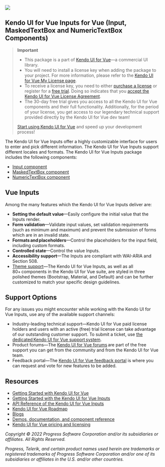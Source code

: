 <a href="https://www.telerik.com/kendo-vue-ui/?utm_medium=referral&utm_source=npm&utm_campaign=kendo-ui-vue-trial-npm-inputs&utm_content=banner" target="_blank">
<img src="https://www.telerik.com/kendo-vue-ui/npm-banner.svg">
</a>


## Kendo UI for Vue Inputs for Vue (Input, MaskedTextBox and NumericTextBox Components)	

> **Important**
> * This package is а part of [Kendo UI for Vue](https://www.telerik.com/kendo-vue-ui/?utm_medium=referral&utm_source=npm&utm_campaign=kendo-ui-vue-trial-npm-inputs)&mdash;a commercial UI library.
> * You will need to install a license key when adding the package to your project. For more information, please refer to the [Kendo UI for Vue My License page](https://www.telerik.com/kendo-vue-ui/my-license/?utm_medium=referral&utm_source=npm&utm_campaign=kendo-ui-vue-trial-npm-inputs).
> * To receive a license key, you need to either [purchase a license](https://www.telerik.com/purchase/kendo-ui?utm_medium=referral&utm_source=npm&utm_campaign=kendo-ui-vue-trial-npm-inputs) or register for a [free trial](https://www.telerik.com/download-login-v2-kendo-vue-ui?utm_medium=referral&utm_source=npm&utm_campaign=kendo-ui-vue-trial-npm-inputs). Doing so indicates that you [accept the Kendo UI for Vue License Agreement](https://www.telerik.com/purchase/license-agreement/kendo-ui?utm_medium=referral&utm_source=npm&utm_campaign=kendo-ui-vue-trial-npm-inputs).
> * The 30-day free trial gives you access to all the Kendo UI for Vue components and their full functionality. Additionally, for the period of your license, you get access to our legendary technical support provided directly by the Kendo UI for Vue dev team!
>
> [Start using Kendo UI for Vue](https://www.telerik.com/download-login-v2-kendo-vue-ui?utm_medium=referral&utm_source=npm&utm_campaign=kendo-ui-vue-trial-npm-inputs) and speed up your development process!

The Kendo UI for Vue Inputs offer a highly customizable interface for users to enter and pick different information. The Kendo UI for Vue Inputs support different locales and formats.	
The Kendo UI for Vue Inputs package includes the following components:	

* [Input component](https://www.telerik.com/kendo-vue-ui/components/inputs/input/?utm_medium=referral&utm_source=npm&utm_campaign=kendo-ui-vue-trial-npm-inputs)	
* [MaskedTextBox component](https://www.telerik.com/kendo-vue-ui/components/inputs/maskedtextbox/?utm_medium=referral&utm_source=npm&utm_campaign=kendo-ui-vue-trial-npm-inputs)	
* [NumericTextBox component](https://www.telerik.com/kendo-vue-ui/components/inputs/numerictextbox/?utm_medium=referral&utm_source=npm&utm_campaign=kendo-ui-vue-trial-npm-inputs)	

## Vue Inputs	

Among the many features which the Kendo UI for Vue Inputs deliver are:	

* **Setting the default value**&mdash;Easily configure the initial value that the Inputs render.	
* **Form validation**&mdash;Validate input values, set validation requirements (such as minimum and maximum) and prevent the submission of forms which are in an invalid state.	
* **Formats and placeholders**&mdash;Control the placeholders for the input field, including custom formats.	
* **Controlled state**&mdash;Control the value Inputs.	
* **Accessibility support**&mdash;The Inputs are compliant with WAI-ARIA and Section 508.	
* [Theme support](https://www.telerik.com/kendo-vue-ui/components/styling/?utm_medium=referral&utm_source=npm&utm_campaign=kendo-ui-vue-trial-npm-inputs)&mdash;The Kendo UI for Vue Inputs, as well as all 80+ components in the Kendo UI for Vue suite, are styled in three polished themes (Bootstrap, Material, and Default) and can be further customized to match your specific design guidelines.	

## Support Options	

For any issues you might encounter while working with the Kendo UI for Vue Inputs, use any of the available support channels:	

* Industry-leading technical support&mdash;Kendo UI for Vue paid license holders and users with an active (free) trial license can take advantage of our outstanding customer support. To submit a ticket, use [the dedicated Kendo UI for Vue support system](https://www.telerik.com/account/support-tickets?utm_medium=referral&utm_source=npm&utm_campaign=kendo-ui-vue-trial-npm-all).	
* Product forums&mdash;The [Kendo UI for Vue forums](https://www.telerik.com/forums/kendo-ui-vue?utm_medium=referral&utm_source=npm&utm_campaign=kendo-ui-vue-trial-npm-all) are part of the free support you can get from the community and from the Kendo UI for Vue team.	
* Feedback portal&mdash;The [Kendo UI for Vue feedback portal](https://feedback.telerik.com/kendo-vue-ui?utm_medium=referral&utm_source=npm&utm_campaign=kendo-ui-vue-trial-npm-all) is where you can request and vote for new features to be added.	

## Resources	

* [Getting Started with Kendo UI for Vue](https://www.telerik.com/kendo-vue-ui/getting-started/?utm_medium=referral&utm_source=npm&utm_campaign=kendo-ui-vue-trial-npm-inputs)	
* [Getting Started with the Kendo UI for Vue Inputs](https://www.telerik.com/kendo-vue-ui/components/inputs/?utm_medium=referral&utm_source=npm&utm_campaign=kendo-ui-vue-trial-npm-inputs)	
* [API Reference of the Kendo UI for Vue Inputs](https://www.telerik.com/kendo-vue-ui/components/inputs/api/?utm_medium=referral&utm_source=npm&utm_campaign=kendo-ui-vue-trial-npm-inputs)	
* [Kendo UI for Vue Roadmap](https://www.telerik.com/kendo-vue-ui/roadmap/?utm_medium=referral&utm_source=npm&utm_campaign=kendo-ui-vue-trial-npm-inputs)	
* [Blogs](https://www.telerik.com/blogs/tag/vue?utm_medium=referral&utm_source=npm&utm_campaign=kendo-ui-vue-trial-npm-inputs)	
* [Demos, documentation, and component reference](https://www.telerik.com/kendo-vue-ui/components/?utm_medium=referral&utm_source=npm&utm_campaign=kendo-ui-vue-trial-npm-inputs)	
* [Kendo UI for Vue pricing and licensing](https://www.telerik.com/purchase/kendo-ui?utm_medium=referral&utm_source=npm&utm_campaign=kendo-ui-vue-trial-npm-inputs)	

*Copyright © 2022 Progress Software Corporation and/or its subsidiaries or affiliates. All Rights Reserved.*	

*Progress, Telerik, and certain product names used herein are trademarks or registered trademarks of Progress Software Corporation and/or one of its subsidiaries or affiliates in the U.S. and/or other countries.*
